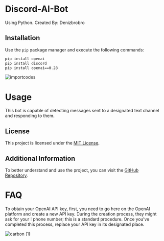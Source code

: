 # Discord-AI-Bot
Using Python.
Created By: Denizbrobro

## Installation

Use the `pip` package manager and execute the following commands:

```bash
pip install openai
pip install discord
pip install openai==0.28
```

![importcodes ](https://github.com/Denizbrobro/Discord-AI-Bot/assets/140730727/c98c653b-385d-4d11-9a98-08b47d88a9c2)



# Usage
This bot is capable of detecting messages sent to a designated text channel and responding to them.

## License
This project is licensed under the [MIT License](https://choosealicense.com/licenses/mit/).

## Additional Information
To better understand and use the project, you can visit the [GitHub Repository](https://github.com/Denizbrobro/Discord-AI-Bot).



# FAQ
To obtain your OpenAI API key, first, you need to go here on the OpenAI platform and create a new API key. During the creation process, they might ask for your !
phone number; this is a standard procedure. Once you've completed this process, replace your API key in its designated place.


![carbon (1)](https://github.com/Denizbrobro/Discord-AI-Bot/assets/140730727/2a363302-b858-451a-b71a-c8fcabf69886)
